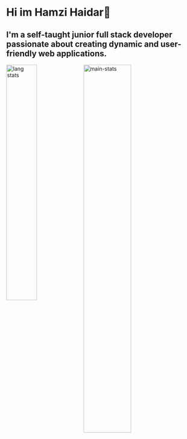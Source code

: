 # Hi im Hamzi Haidar👋
## I'm a self-taught junior full stack developer passionate about creating dynamic and user-friendly web applications.

<!--
- 🔭 I’m currently working on ...
- 🌱 I’m currently learning ...
- 👯 I’m looking to collaborate on ...
- 🤔 I’m looking for help with ...
- 💬 Ask me about ...
- 📫 How to reach me: ...
- 😄 Pronouns: ...
- ⚡ Fun fact: ...
-->
<img align="left" width="40%" alt="lang stats" src="https://github-readme-stats.vercel.app/api/top-langs/?username=hamzi-haidar&layout=compact&theme=tokyonight" />
<img align="left" width="50%"  alt="main-stats" src="https://github-readme-stats.vercel.app/api?username=hamzi-haidar&hide=stars,issues&show_icons=true&show=prs_merged_percentage&include_all_commits=true&theme=tokyonight" />
